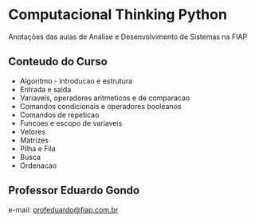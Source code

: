 # Computacional Thinking Python

Anotações das aulas de Análise e Desenvolvimento de Sistemas na FIAP

## Conteudo do Curso

* Algoritmo - introducao e estrutura
* Entrada e saida
* Variaveis, operadores aritmeticos e de comparacao
* Comandos condicionais e operadores booleanos
* Comandos de repeticao
* Funcoes e escopo de variaveis
* Vetores
* Matrizes
* Pilha e Fila
* Busca
* Ordenacao

## Professor Eduardo Gondo

e-mail: profeduardo@fiap.com.br